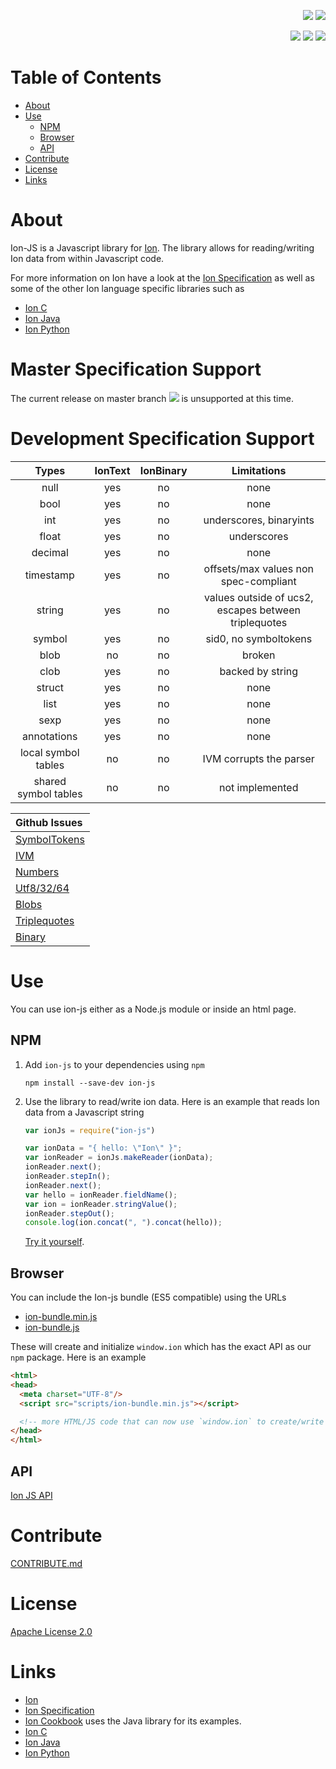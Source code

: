<p align="right">
 <a title="npm-version" href="https://www.npmjs.com/package/ion-js"><img src="https://img.shields.io/npm/v/ion-js.svg"/></a>
 <a title="license" href="https://github.com/amzn/ion-js/blob/master/LICENSE"><img src="https://img.shields.io/hexpm/l/plug.svg"/></a>

</p>
<p align="right">
 <a title="travis" href="https://travis-ci.org/amzn/ion-js"><img src="https://api.travis-ci.org/amzn/ion-js.svg?branch=master"/></a>
 <a title="docs" href="https://amzn.github.io/ion-js/api/index.html"><img src="https://img.shields.io/badge/docs-api-green.svg?style=flat-square"/></a>
 <a title="semantic-release" href="https://github.com/amzn/ion-js/releases"><img src="https://img.shields.io/badge/%20%20%F0%9F%93%A6%F0%9F%9A%80-semantic--release-e10079.svg?style=flat-square"/></a>
</p>





# Table of Contents 

* [About](#about)
* [Use](#use)
  * [NPM](#npm)
  * [Browser](#browser)
  * [API](#api)
* [Contribute](#contribute)
* [License](#license)
* [Links](#links)

# About 

Ion-JS is a Javascript library for [Ion](https://amzn.github.io/ion-docs/). The library allows for reading/writing Ion 
data from within Javascript code. 

For more information on Ion have a look at the [Ion Specification](https://amzn.github.io/ion-docs/spec.html) as well as some of the other Ion language specific libraries such as 

* [Ion C](https://github.com/amzn/ion-c)
* [Ion Java](https://github.com/amzn/ion-java)
* [Ion Python](https://github.com/amzn/ion-python)

# Master Specification Support
The current release on master branch  <a title="npm-version" href="https://www.npmjs.com/package/ion-js"><img src="https://img.shields.io/npm/v/ion-js.svg"/></a> 
is unsupported at this time.

# Development Specification Support

| Types        | IonText | IonBinary | Limitations  |
|:-------------:|:-------------:|:-------------:|:-------------:|
| null      | yes | no      | none |
| bool      | yes      | no      |   none |
| int | yes      | no      |    underscores, binaryints |
| float | yes      | no      |    underscores |
| decimal | yes      | no      |    none |
| timestamp | yes      | no      |    offsets/max values non spec-compliant |
| string | yes      | no      |    values outside of ucs2, escapes between triplequotes |
| symbol | yes      | no      |    sid0, no symboltokens |
| blob | no      | no      |    broken |
| clob | yes      | no      |    backed by string |
| struct | yes      | no      |    none |
| list | yes      | no      |    none |
| sexp | yes      | no      |    none |
| annotations | yes      | no      |    none |
| local symbol tables | no      | no      |    IVM corrupts the parser |
| shared symbol tables | no      | no      |    not implemented |

| Github Issues |
|:-------------|
| [SymbolTokens](https://github.com/amzn/ion-js/issues/121) |
| [IVM](https://github.com/amzn/ion-js/issues/122) |
| [Numbers](https://github.com/amzn/ion-js/issues/123) |
| [Utf8/32/64](https://github.com/amzn/ion-js/issues/124) |
| [Blobs](https://github.com/amzn/ion-js/issues/125) |
| [Triplequotes](https://github.com/amzn/ion-js/issues/126) |
| [Binary](https://github.com/amzn/ion-js/issues/131) |

# Use

You can use ion-js either as a Node.js module or inside an html page. 

## NPM

1. Add `ion-js` to your dependencies using `npm`
    ```
    npm install --save-dev ion-js
    ```
1. Use the library to read/write ion data. Here is an example that reads Ion data from a Javascript string
    ```javascript
    var ionJs = require("ion-js")

    var ionData = "{ hello: \"Ion\" }"; 
    var ionReader = ionJs.makeReader(ionData); 
    ionReader.next(); 
    ionReader.stepIn(); 
    ionReader.next(); 
    var hello = ionReader.fieldName(); 
    var ion = ionReader.stringValue(); 
    ionReader.stepOut(); 
    console.log(ion.concat(", ").concat(hello));
    ```
    [Try it yourself](https://npm.runkit.com/ion-js). 

## Browser

You can include the Ion-js bundle (ES5 compatible) using the URLs 

* [ion-bundle.min.js](https://amzn.github.io/ion-js/browser/scripts/ion-bundle.min.js)
* [ion-bundle.js](https://amzn.github.io/ion-js/browser/scripts/ion-bundle.js)

These will create and initialize `window.ion` which has the exact API as our `npm` package. Here is an example 

```html
<html>
<head>
  <meta charset="UTF-8"/>
  <script src="scripts/ion-bundle.min.js"></script>

  <!-- more HTML/JS code that can now use `window.ion` to create/write Ion -->
</head>
</html>
```

## API 

[Ion JS API](https://amzn.github.io/ion-js/api/)

# Contribute

[CONTRIBUTE.md](CONTRIBUTE.md)

# License

[Apache License 2.0](LICENSE)

# Links

* [Ion](https://amzn.github.io/ion-docs/)
* [Ion Specification](https://amzn.github.io/ion-docs/spec.html)
* [Ion Cookbook](https://amzn.github.io/ion-docs/cookbook.html) uses the Java library for its examples. 
* [Ion C](https://github.com/amzn/ion-c)
* [Ion Java](https://github.com/amzn/ion-java)
* [Ion Python](https://github.com/amzn/ion-python)
